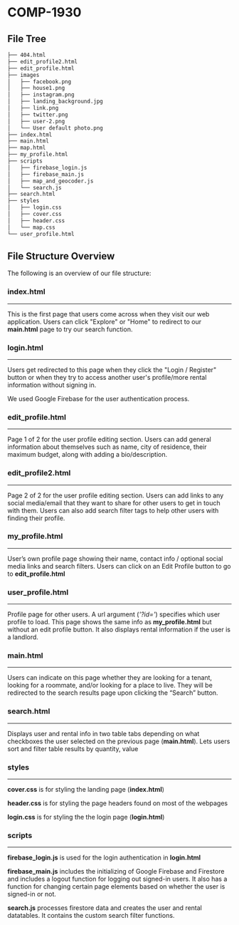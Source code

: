 # COMP-1930



## File Tree

```bash
├── 404.html
├── edit_profile2.html
├── edit_profile.html
├── images
│   ├── facebook.png
│   ├── house1.png
│   ├── instagram.png
│   ├── landing_background.jpg
│   ├── link.png
│   ├── twitter.png
│   ├── user-2.png
│   └── User default photo.png
├── index.html
├── main.html
├── map.html
├── my_profile.html
├── scripts
│   ├── firebase_login.js
│   ├── firebase_main.js
│   ├── map_and_geocoder.js
│   └── search.js
├── search.html
├── styles
│   ├── login.css
│   ├── cover.css
│   ├── header.css
│   └── map.css
└── user_profile.html
```

## File Structure Overview
The following is an overview of our file structure:

### index.html
---
This is the first page that users come across when they visit our web application. Users can click "Explore" or "Home" to redirect to our **main.html** page to try our search function. 

### login.html
---
Users get redirected to this page when they click the "Login / Register" button or when they try to access another user's profile/more rental information without signing in. 

We used Google Firebase for the user authentication process.

### edit_profile.html
---
Page 1 of 2 for the user profile editing section. Users can add general information about themselves such as name, city of residence, their maximum budget, along with adding a bio/description.

### edit_profile2.html
---
Page 2 of 2 for the user profile editing section. Users can add links to any social media/email that they want to share for other users to get in touch with them. Users can also add search filter tags to help other users with finding their profile.

### my_profile.html
---
User’s own profile page showing their name, contact info / optional social media links and search filters. Users can click on an Edit Profile button to go to **edit_profile.html**

### user_profile.html
---
Profile page for other users. A url argument (*'?id='*) specifies which user profile to load. This page shows the same info as **my_profile.html** but without an edit profile button. It also displays rental information if the user is a landlord.

### main.html
---
Users can indicate on this page whether they are looking for a tenant, looking for a roommate, and/or looking for a place to live. They will be redirected to the search results page upon clicking the “Search” button. 

### search.html
---
Displays user and rental info in two table tabs depending on what checkboxes the user selected on the previous page (**main.html**). Lets users sort and filter table results by quantity, value 

### styles
---
**cover.css** is for styling the landing page (**index.html**)

**header.css** is for styling the page headers found on most of the webpages

**login.css** is for styling the the login page (**login.html**)

### scripts
---
**firebase_login.js** is used for the login authentication in **login.html**

**firebase_main.js** includes the initializing of Google Firebase and Firestore and includes a logout function for logging out signed-in users. It also has a function for changing certain page elements based on whether the user is signed-in or not.

**search.js** processes firestore data and creates the user and rental datatables. It contains the custom search filter functions.
